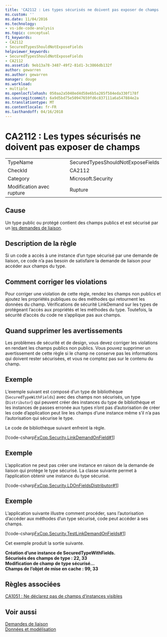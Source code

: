 ```yaml
---
title: 'CA2112 : Les types sécurisés ne doivent pas exposer de champs | Documents Microsoft'
ms.custom: ''
ms.date: 11/04/2016
ms.technology:
- vs-ide-code-analysis
ms.topic: conceptual
f1_keywords:
- CA2112
- SecuredTypesShouldNotExposeFields
helpviewer_keywords:
- SecuredTypesShouldNotExposeFields
- CA2112
ms.assetid: 9eb13a78-3487-49f2-81d1-3c3866db132f
author: gewarren
ms.author: gewarren
manager: douge
ms.workload:
- multiple
ms.openlocfilehash: 050aa2a5048ed4d58e6b5a285f584eda330f178f
ms.sourcegitcommit: 6a9d5bd75e50947659fd6c837111a6a547884e2a
ms.translationtype: MT
ms.contentlocale: fr-FR
ms.lasthandoff: 04/16/2018
---
```

# <a name="ca2112-secured-types-should-not-expose-fields"></a>CA2112 : Les types sécurisés ne doivent pas exposer de champs
|||  
|-|-|  
|TypeName|SecuredTypesShouldNotExposeFields|  
|CheckId|CA2112|  
|Category|Microsoft.Security|  
|Modification avec rupture|Rupture|  
  
## <a name="cause"></a>Cause  
 Un type public ou protégé contient des champs publics et est sécurisé par un [les demandes de liaison](/dotnet/framework/misc/link-demands).  
  
## <a name="rule-description"></a>Description de la règle  
 Si un code a accès à une instance d’un type sécurisé par une demande de liaison, ce code n’a pas besoin de satisfaire la demande de liaison pour accéder aux champs du type.  
  
## <a name="how-to-fix-violations"></a>Comment corriger les violations  
 Pour corriger une violation de cette règle, rendez les champs non publics et ajoutez les propriétés publiques ou des méthodes qui retournent les données du champ. Vérifications de sécurité LinkDemand sur les types de protégeant l’accès aux propriétés et les méthodes du type. Toutefois, la sécurité d’accès du code ne s’applique pas aux champs.  
  
## <a name="when-to-suppress-warnings"></a>Quand supprimer les avertissements  
 Les problèmes de sécurité et de design, vous devez corriger les violations en rendant les champs publics non publics. Vous pouvez supprimer un avertissement de cette règle si le champ ne conserve pas les informations qui doivent rester sécurisées, et vous ne comptez pas sur le contenu du champ.  
  
## <a name="example"></a>Exemple  
 L’exemple suivant est composé d’un type de bibliothèque (`SecuredTypeWithFields`) avec des champs non sécurisés, un type (`Distributor`) qui peuvent créer des instances du type de bibliothèque et les instances de passes erronée aux types n’ont pas d’autorisation de créer les code d’application peut lire les champs d’une instance même s’il n’a pas l’autorisation qui sécurise le type.  
  
 Le code de bibliothèque suivant enfreint la règle.  
  
 [!code-csharp[FxCop.Security.LinkDemandOnField#1](../code-quality/codesnippet/CSharp/ca2112-secured-types-should-not-expose-fields_1.cs)]  
  
## <a name="example"></a>Exemple  
 L’application ne peut pas créer une instance en raison de la demande de liaison qui protège le type sécurisé. La classe suivante permet à l’application obtenir une instance du type sécurisé.  
  
 [!code-csharp[FxCop.Security.LDOnFieldsDistributor#1](../code-quality/codesnippet/CSharp/ca2112-secured-types-should-not-expose-fields_2.cs)]  
  
## <a name="example"></a>Exemple  
 L’application suivante illustre comment procéder, sans l’autorisation d’accéder aux méthodes d’un type sécurisé, code peut accéder à ses champs.  
  
 [!code-csharp[FxCop.Security.TestLinkDemandOnFields#1](../code-quality/codesnippet/CSharp/ca2112-secured-types-should-not-expose-fields_3.cs)]  
  
 Cet exemple produit la sortie suivante.  
  
 **Création d’une instance de SecuredTypeWithFields.**  
**Sécurisés des champs de type : 22, 33**  
**Modification de champ de type sécurisé...**  
**Champs de l’objet de mise en cache : 99, 33**   
## <a name="related-rules"></a>Règles associées  
 [CA1051 : Ne déclarez pas de champs d’instances visibles](../code-quality/ca1051-do-not-declare-visible-instance-fields.md)  
  
## <a name="see-also"></a>Voir aussi  
 [Demandes de liaison](/dotnet/framework/misc/link-demands)   
 [Données et modélisation](/dotnet/framework/data/index)